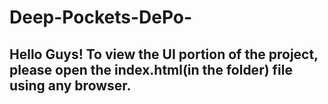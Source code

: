 # Deep-Pockets-DePo-

## Hello Guys! To view the UI portion of the project, please open the index.html(in the folder) file using any browser.
